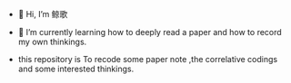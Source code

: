 - 👋 Hi, I’m 鲸歌

- 🌱 I’m currently learning how to deeply read a paper and how to record my own thinkings.

- this repository is To recode some paper note ,the correlative codings and some interested thinkings.

